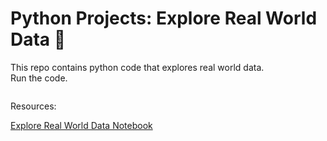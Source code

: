 # Python Projects: Explore Real World Data 🐍
This repo contains python code that explores real world data.<br>
Run the code.

![]()

Resources: <br>



[Explore Real World Data Notebook]()
